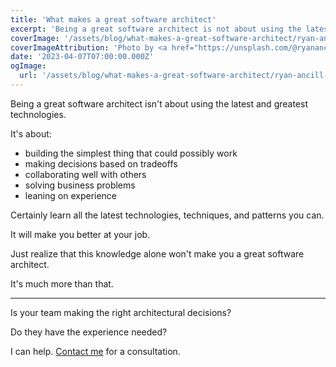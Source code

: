 ```yaml
---
title: 'What makes a great software architect'
excerpt: 'Being a great software architect is not about using the latest and greatest technologies.  It''s much more than that.'
coverImage: '/assets/blog/what-makes-a-great-software-architect/ryan-ancill-0w1MiTY78h0-unsplash.jpg'
coverImageAttribution: 'Photo by <a href="https://unsplash.com/@ryanancill?utm_source=unsplash&utm_medium=referral&utm_content=creditCopyText">Ryan Ancill</a> on <a href="https://unsplash.com/photos/0w1MiTY78h0?utm_source=unsplash&utm_medium=referral&utm_content=creditCopyText">Unsplash</a>'
date: '2023-04-07T07:00:00.000Z'
ogImage:
  url: '/assets/blog/what-makes-a-great-software-architect/ryan-ancill-0w1MiTY78h0-unsplash.jpg'
---
```


Being a great software architect isn't about using the latest and greatest technologies.

It's about:

- building the simplest thing that could possibly work
- making decisions based on tradeoffs
- collaborating well with others
- solving business problems
- leaning on experience

Certainly learn all the latest technologies, techniques, and patterns you can.

It will make you better at your job.

Just realize that this knowledge alone won't make you a great software architect.

It's much more than that.

---

Is your team making the right architectural decisions?

Do they have the experience needed?

I can help. [Contact me](mailto:info@focus.dev) for a consultation.